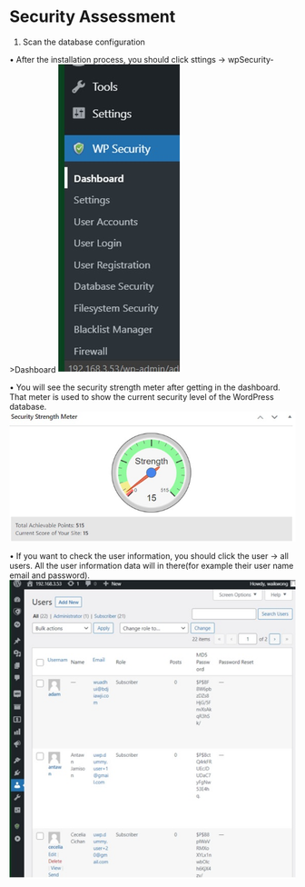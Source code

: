 # Security Assessment
1.	Scan the database configuration

•	After the installation process, you should click sttings -> wpSecurity->Dashboard
![3_1](./assets/3_1.jpg)

•	You will see the security strength meter after getting in the dashboard. That meter is used to show the current security level of the WordPress database.
![3_2](./assets/3_2.jpg)

•	If you want to check the user information, you should click the user -> all users. All the user information data will in there(for example their user name email and password).
![3_3](./assets/3_3.jpg)
